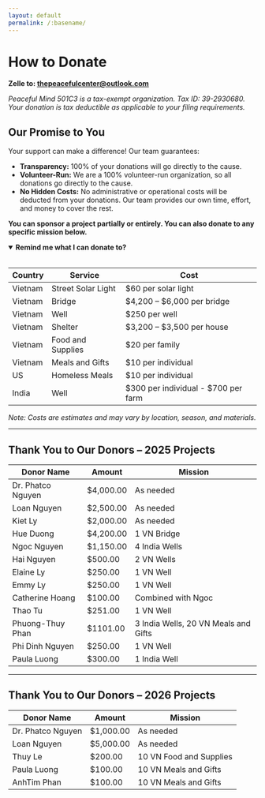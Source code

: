 ```yaml
---
layout: default
permalink: /:basename/
---
```


# How to Donate

**Zelle to: <u>thepeacefulcenter@outlook.com</u>**

_Peaceful Mind 501C3 is a tax-exempt organization. Tax ID: 39-2930680. Your donation is tax deductible as applicable to your filing requirements._

<section id="one">
  <h2>Our Promise to You</h2>
  <p>Your support can make a difference! Our team guarantees:</p>
  <ul>
    <li><strong>Transparency:</strong> 100% of your donations will go directly to the cause.</li>
    <li><strong>Volunteer-Run:</strong> We are a 100% volunteer-run organization, so all donations go directly to the cause.</li>
    <li><strong>No Hidden Costs:</strong> No administrative or operational costs will be deducted from your donations. Our team provides our own time, effort, and money to cover the rest.</li>
  </ul>
  <p><strong>You can sponsor a project partially or entirely. You can also donate to any specific mission below.</strong></p>
</section>

<details open>
  <summary><strong>Remind me what I can donate to?</strong></summary>

  <br/>

  <table>
    <thead>
      <tr>
        <th>Country</th>
        <th>Service</th>
        <th>Cost</th>
      </tr>
    </thead>
    <tbody>
      <tr>
        <td>Vietnam</td>
        <td>Street Solar Light</td>
        <td>$60 per solar light</td>
      </tr>
      <tr>
        <td>Vietnam</td>
        <td>Bridge</td>
        <td>$4,200 – $6,000 per bridge</td>
      </tr>
      <tr>
        <td>Vietnam</td>
        <td>Well</td>
        <td>$250 per well</td>
      </tr>
      <tr>
        <td>Vietnam</td>
        <td>Shelter</td>
        <td>$3,200 – $3,500 per house</td>
      </tr>
      <tr>
        <td>Vietnam</td>
        <td>Food and Supplies</td>
        <td>$20 per family</td>
      </tr>
      <tr>
        <td>Vietnam</td>
        <td>Meals and Gifts</td>
        <td>$10 per individual</td>
      </tr>
      <tr>
        <td>US</td>
        <td>Homeless Meals</td>
        <td>$10 per individual</td>
      </tr>
      <tr>
        <td>India</td>
        <td>Well</td>
        <td>$300 per individual - $700 per farm</td>
      </tr>
    </tbody>
  </table>
  <em>Note: Costs are estimates and may vary by location, season, and materials.</em>
</details>


---

## Thank You to Our Donors – 2025 Projects

| Donor Name        | Amount    | Mission                              |
|-------------------|-----------|--------------------------------------|
| Dr. Phatco Nguyen | $4,000.00 | As needed                            |
| Loan Nguyen       | $2,500.00 | As needed                            |  
| Kiet Ly           | $2,000.00 | As needed                            |  
| Hue Duong         | $4,200.00 | 1 VN Bridge                          |   
| Ngoc Nguyen       | $1,150.00 | 4 India Wells                        |
| Hai Nguyen        | $500.00   | 2 VN Wells                           |
| Elaine Ly         | $250.00   | 1 VN Well                            |
| Emmy Ly           | $250.00   | 1 VN Well                            | 
| Catherine Hoang   | $100.00   | Combined with Ngoc                   |  
| Thao Tu           | $251.00   | 1 VN Well                            | 
| Phuong-Thuy Phan  | $1101.00  | 3 India Wells, 20 VN Meals and Gifts |
| Phi Dinh Nguyen   | $250.00   | 1 VN Well                            |
| Paula Luong       | $300.00   | 1 India Well                         |

---

## Thank You to Our Donors – 2026 Projects

| Donor Name        | Amount    | Mission                 |
|-------------------|-----------|-------------------------|
| Dr. Phatco Nguyen | $1,000.00 | As needed               |
| Loan Nguyen       | $5,000.00 | As needed               |
| Thuy Le           | $200.00   | 10 VN Food and Supplies |
| Paula Luong       | $100.00   | 10 VN Meals and Gifts   |
| AnhTim Phan       | $100.00   | 10 VN Meals and Gifts   |

